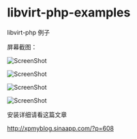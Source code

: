 libvirt-php-examples
====================

libvirt-php 例子

屏幕截图：

![ScreenShot](https://github.com/xpmozong/libvirt-php-examples/blob/master/vm1.jpg)

![ScreenShot](https://github.com/xpmozong/libvirt-php-examples/blob/master/vm2.jpg)

![ScreenShot](https://github.com/xpmozong/libvirt-php-examples/blob/master/vm3.jpg)

![ScreenShot](https://github.com/xpmozong/libvirt-php-examples/blob/master/vm4.jpg)

安装详细请看这篇文章

http://xpmyblog.sinaapp.com/?p=608
